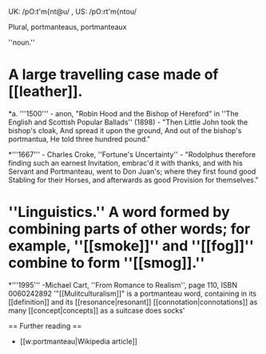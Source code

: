 UK: /pO:t'm{nt@u/ , US: /pO:rt'm{ntou/

Plural, portmanteaus, portmanteaux

''noun.''

# A large travelling case made of [[leather]].
*a. '''1500''' - anon, "Robin Hood and the Bishop of Hereford" in ''The English and Scottish Popular Ballads'' (1898) - "Then Little John took the bishop's cloak, And spread it upon the ground, And out of the bishop's portmantua, He told three hundred pound."

*'''1667''' - Charles Croke, ''Fortune's Uncertainty'' - "Rodolphus therefore finding such an earnest Invitation, embrac'd it with thanks, and with his Servant and Portmanteau, went to Don Juan's; where they first found good Stabling for their Horses, and afterwards as good Provision for themselves."

# ''Linguistics.''  A word formed by combining parts of other words; for example, ''[[smoke]]'' and ''[[fog]]'' combine to form ''[[smog]].'' 

*'''1995''' -Michael Cart, ''From Romance to Realism'', page 110, ISBN 0060242892 '"[[Mulitculturalism]]" is a portmanteau word, containing in its [[definition]] and its [[resonance|resonant]] [[connotation|connotations]] as many [[concept|concepts]] as a suitcase does socks'

== Further reading ==

* [[w:portmanteau|Wikipedia article]]